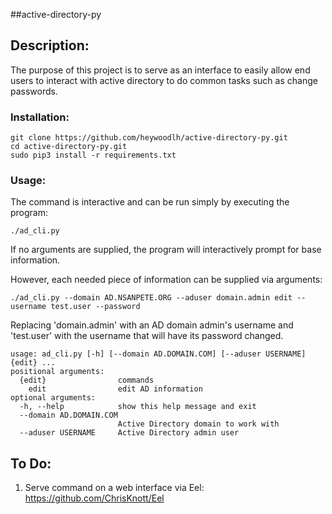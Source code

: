##active-directory-py

## Description:

The purpose of this project is to serve as an interface to easily allow end users to interact with active directory to do common tasks such as change passwords.


### Installation:

```
git clone https://github.com/heywoodlh/active-directory-py.git
cd active-directory-py.git
sudo pip3 install -r requirements.txt
```

### Usage: 

The command is interactive and can be run simply by executing the program:

`./ad_cli.py`

If no arguments are supplied, the program will interactively prompt for base information.

However, each needed piece of information can be supplied via arguments:

`./ad_cli.py --domain AD.NSANPETE.ORG --aduser domain.admin edit --username test.user --password`

Replacing 'domain.admin' with an AD domain admin's username and 'test.user' with the username that will have its password changed.

```
usage: ad_cli.py [-h] [--domain AD.DOMAIN.COM] [--aduser USERNAME] {edit} ...
positional arguments:
  {edit}                commands
    edit                edit AD information
optional arguments:
  -h, --help            show this help message and exit
  --domain AD.DOMAIN.COM
                        Active Directory domain to work with
  --aduser USERNAME     Active Directory admin user
```



## To Do:
1. Serve command on a web interface via Eel: https://github.com/ChrisKnott/Eel
